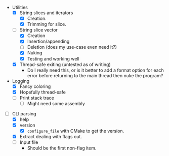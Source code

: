 - Utilities
  - [x] String slices and iterators
    - [x] Creation.
    - [x] Trimming for slice.
  - [ ] String slice vector
    - [x] Creation
    - [x] Insertion/appending
    - [ ] Deletion (does my use-case even need it?)
    - [x] Nuking
    - [x] Testing and working well
  - [x] Thread-safe exiting (untested as of writing)
    - Do I really need this, or is it better to add a format option for each
      error before returning to the main thread then nuke the program?

- Logging
  - [x] Fancy coloring
  - [x] Hopefully thread-safe
  - [ ] Print stack trace
    - [ ] Might need some assembly

- [ ] CLI parsing
  - [x] help
  - [x] version
    - [x] `configure_file` with CMake to get the version.
  - [x] Extract dealing with flags out.
  - [ ] Input file
    - Should be the first non-flag item.
